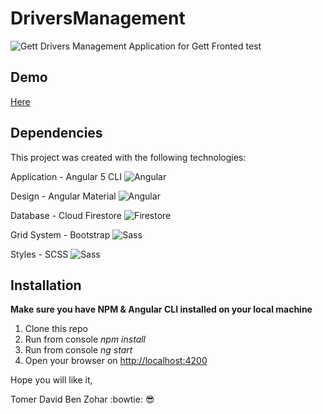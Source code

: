 # DriversManagement
![Gett](https://seeklogo.com/images/G/gett-logo-1B94D315B1-seeklogo.com.png)
Drivers Management Application for Gett Fronted test

## Demo
[Here](http://tomerdbz.co.il/Gett)

## Dependencies
This project was created with the following technologies:

Application - Angular 5 CLI
![Angular](https://angular.io/assets/images/logos/angular/angular.png)

Design - Angular Material
![Angular](https://angular.io/assets/images/logos/angular/angular.png)

Database - Cloud Firestore
![Firestore](https://cdn.worldvectorlogo.com/logos/firebase-1.svg)

Grid System - Bootstrap
![Sass](https://getbootstrap.com/assets/img/bootstrap-stack.png)

Styles - SCSS
![Sass](http://sass-lang.com/assets/img/styleguide/color-1c4aab2b.png)

## Installation

**Make sure you have NPM & Angular CLI installed on your local machine**

1. Clone this repo
2. Run from console *npm install*
3. Run from console *ng start*
3. Open your browser on [http://localhost:4200](http://localhost:4200)


Hope you will like it,

Tomer David Ben Zohar :bowtie: :sunglasses:
